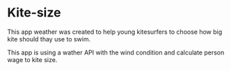 # Kite-size
This app weather was created to help young kitesurfers to choose how big kite should thay use to swim.

This app is using a wather API with the wind condition and calculate person wage to kite size.
